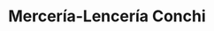 ---
title: "Mercería-Lencería Conchi"
url: /pamplona-iruna/merceria-lenceria-conchi/
shop: coser
---